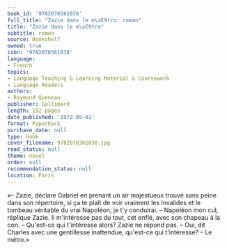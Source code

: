 ```yaml
---
book_id: '9782070361038'
full_title: "Zazie dans le m\xE9tro: roman"
title: "Zazie dans le m\xE9tro"
subtitle: roman
source: Bookshelf
owned: true
isbn: '9782070361038'
language:
- French
topics:
- Language Teaching & Learning Material & Coursework
- Language Readers
authors:
- Raymond Queneau
publisher: Gallimard
length: 192 pages
date_published: '1972-05-01'
format: Paperback
purchase_date: null
type: book
cover_filename: 9782070361038.jpg
read_status: null
theme: novel
order: null
recommendation_status: null
location: Paris
---
```

«– Zazie, déclare Gabriel en prenant un air majestueux trouvé sans peine dans son répertoire, si ça te plaît de voir vraiment les Invalides et le tombeau véritable du vrai Napoléon, je t'y conduirai.
– Napoléon mon cul, réplique Zazie. Il m'intéresse pas du tout, cet enflé, avec son chapeau à la con.
– Qu'est-ce qui t'intéresse alors?
Zazie ne répond pas.
– Oui, dit Charles avec une gentillesse inattendue, qu'est-ce qui t'intéresse?
– Le métro.»

